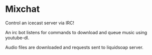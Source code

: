 # Mixchat

Control an icecast server via IRC!

An irc bot listens for commands to download and queue music using youtube-dl.

Audio files are downloaded and requests sent to liquidsoap server.
